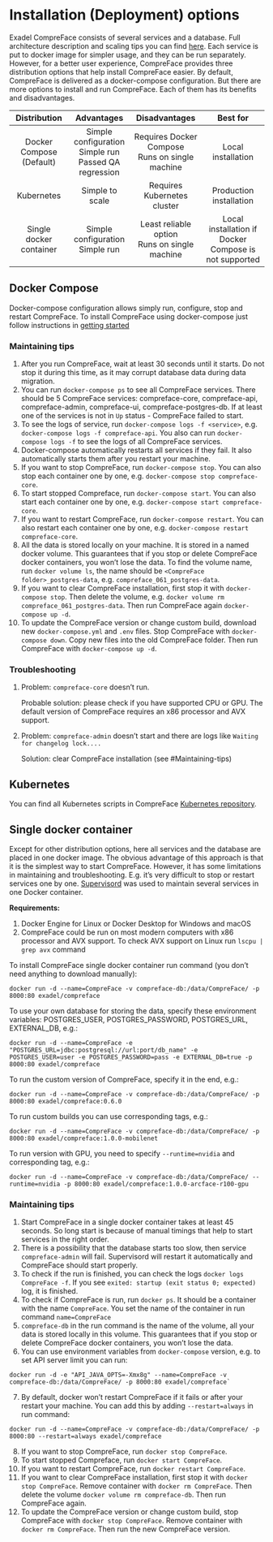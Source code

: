 # Installation (Deployment) options

Exadel CompreFace consists of several services and a database. 
Full architecture description and scaling tips you can find [here](Architecture-and-scalability.md). 
Each service is put to docker image for simpler usage, and they can be run separately. 
However, for a better user experience, CompreFace provides three distribution options that help install CompreFace easier. 
By default, CompreFace is delivered as a docker-compose configuration. But there are more options to install and run CompreFace. 
Each of them has its benefits and disadvantages.

|       Distribution       |                          Advantages                          |                   Disadvantages                    |                       Best for                        |
|:------------------------:|:------------------------------------------------------------:|:--------------------------------------------------:|:-----------------------------------------------------:|
| Docker Compose (Default) | Simple configuration<br/>Simple run<br/>Passed QA regression | Requires Docker Compose<br/>Runs on single machine |                  Local installation                   |
|        Kubernetes        |                       Simple to scale                        |            Requires Kubernetes cluster             |                Production installation                |
| Single docker container  |             Simple configuration<br/>Simple run              |  Least reliable option<br/>Runs on single machine  | Local installation if Docker Compose is not supported |

## Docker Compose

Docker-compose configuration allows simply run, configure, stop and restart CompreFace.
To install CompreFace using docker-compose just follow instructions in [getting started](../README.md#getting-started-with-compreface)

### Maintaining tips

1. After you run CompreFace, wait at least 30 seconds until it starts. 
   Do not stop it during this time, as it may corrupt database data during data migration.
2. You can run `docker-compose ps` to see all CompreFace services. 
   There should be 5 CompreFace services: compreface-core, compreface-api, compreface-admin, compreface-ui, compreface-postgres-db. 
   If at least one of the services is not in `Up` status - CompreFace failed to start.
3. To see the logs of service, run `docker-compose logs -f <service>`, e.g. `docker-compose logs -f compreface-api`. 
   You also can run `docker-compose logs -f` to see the logs of all CompreFace services.
4. Docker-compose automatically restarts all services if they fail. It also automatically starts them after you restart your machine.
5. If you want to stop CompreFace, run `docker-compose stop`. 
   You can also stop each container one by one, e.g. `docker-compose stop compreface-core`.
6. To start stopped Compreface, run `docker-compose start`. 
   You can also start each container one by one, e.g. `docker-compose start compreface-core`.
7. If you want to restart CompreFace, run `docker-compose restart`. 
   You can also restart each container one by one, e.g. `docker-compose restart compreface-core`.
8. All the data is stored locally on your machine. It is stored in a named docker volume. 
   This guarantees that if you stop or delete CompreFace docker containers, you won’t lose the data. 
   To find the volume name, run `docker volume ls`, the name should be `<CompreFace folder>_postgres-data`, e.g. `compreface_061_postgres-data`.
9. If you want to clear CompreFace installation, first stop it with `docker-compose stop`. 
   Then delete the volume, e.g. `docker volume rm compreface_061_postgres-data`. Then run CompreFace again `docker-compose up -d`.
10. To update the CompreFace version or change custom build, download new `docker-compose.yml` and `.env` files.
   Stop CompreFace with `docker-compose down`. Copy new files into the old CompreFace folder. Then run CompreFace with `docker-compose up -d`.

### Troubleshooting

1. Problem: `compreface-core` doesn’t run.

   Probable solution: please check if you have supported CPU or GPU. The default version of CompreFace requires an x86 processor and AVX support.

2. Problem: `compreface-admin` doesn’t start and there are logs like `Waiting for changelog lock....`

   Solution: clear CompreFace installation (see #Maintaining-tips)

## Kubernetes

You can find all Kubernetes scripts in CompreFace [Kubernetes repository](https://github.com/exadel-inc/compreface-kubernetes).

## Single docker container

Except for other distribution options, here all services and the database are placed in one docker image. 
The obvious advantage of this approach is that it is the simplest way to start CompreFace. 
However, it has some limitations in maintaining and troubleshooting. 
E.g. it’s very difficult to stop or restart services one by one. 
[Supervisord](http://supervisord.org/) was used to maintain several services in one Docker container.

**Requirements:**

1. Docker Engine for Linux or Docker Desktop for Windows and macOS
2. CompreFace could be run on most modern computers with x86 processor and AVX support. 
   To check AVX support on Linux run `lscpu | grep avx` command

To install CompreFace single docker container run command (you don’t need anything to download manually):

```commandline
docker run -d --name=CompreFace -v compreface-db:/data/CompreFace/ -p 8000:80 exadel/compreface
```

To use your own database for storing the data, specify these environment variables: POSTGRES_USER, POSTGRES_PASSWORD, POSTGRES_URL, EXTERNAL_DB, e.g.:

```commandline
docker run -d --name=CompreFace -e "POSTGRES_URL=jdbc:postgresql://url:port/db_name" -e POSTGRES_USER=user -e POSTGRES_PASSWORD=pass -e EXTERNAL_DB=true -p 8000:80 exadel/compreface
```

To run the custom version of CompreFace, specify it in the end, e.g.:
```commandline
docker run -d --name=CompreFace -v compreface-db:/data/CompreFace/ -p 8000:80 exadel/compreface:0.6.0
```

To run custom builds you can use corresponding tags, e.g.:
```commandline
docker run -d --name=CompreFace -v compreface-db:/data/CompreFace/ -p 8000:80 exadel/compreface:1.0.0-mobilenet
```

To run version with GPU, you need to specify `--runtime=nvidia` and corresponding tag, e.g.:
```commandline
docker run -d --name=CompreFace -v compreface-db:/data/CompreFace/ --runtime=nvidia -p 8000:80 exadel/compreface:1.0.0-arcface-r100-gpu 
```

### Maintaining tips

1. Start CompreFace in a single docker container takes at least 45 seconds. 
   So long start is because of manual timings that help to start services in the right order.
2. There is a possibility that the database starts too slow, then service `compreface-admin` will fail. 
   Supervisord will restart it automatically and CompreFace should start properly.
3. To check if the run is finished, you can check the logs `docker logs CompreFace -f`. 
   If you see `exited: startup (exit status 0; expected)` log, it is finished.
4. To check if CompreFace is run, run `docker ps`. It should be a container with the name `CompreFace`. 
   You set the name of the container in run command `name=CompreFace`
5. `compreface-db` in the run command is the name of the volume, all your data is stored locally in this volume. 
   This guarantees that if you stop or delete CompreFace docker containers, you won’t lose the data.  
6. You can use environment variables from `docker-compose` version, e.g.  to set API server limit you can run:
```commandline
docker run -d -e "API_JAVA_OPTS=-Xmx8g" --name=CompreFace -v compreface-db:/data/CompreFace/ -p 8000:80 exadel/compreface`
```
7. By default, docker won’t restart CompreFace if it fails or after your restart your machine. 
   You can add this by adding `--restart=always` in run command:
```commandline
docker run -d --name=CompreFace -v compreface-db:/data/CompreFace/ -p 8000:80 --restart=always exadel/compreface
```
8. If you want to stop CompreFace, run `docker stop CompreFace`.
9. To start stopped Compreface, run `docker start CompreFace`.
10. If you want to restart CompreFace, run `docker restart CompreFace`.
11. If you want to clear CompreFace installation, first stop it with `docker stop CompreFace`.  Remove container with `docker rm CompreFace`. Then delete the volume `docker volume rm compreface-db`. Then run CompreFace again.
12. To update the CompreFace version or change custom build, stop CompreFace with `docker stop CompreFace`. Remove container with `docker rm CompreFace`. Then run the new CompreFace version.
